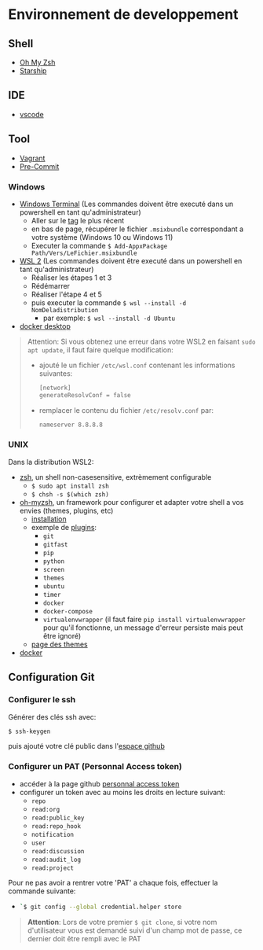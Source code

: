 # Environnement de developpement

## Shell

- [Oh My Zsh](https://ohmyz.sh/)
- [Starship](https://starship.rs/)


## IDE

- [vscode](https://code.visualstudio.com/)


## Tool

- [Vagrant](https://www.vagrantup.com/)
- [Pre-Commit](https://pre-commit.com/)

### Windows
- [Windows Terminal](https://github.com/microsoft/terminal)  (Les commandes doivent être executé dans un powershell en tant qu'administrateur)
  - Aller sur le [tag](https://github.com/microsoft/terminal/tags) le plus récent
  - en bas de page, récupérer le fichier `.msixbundle` correspondant a votre système (Windows 10 ou Windows 11)
  - Executer la commande `$ Add-AppxPackage Path/Vers/LeFichier.msixbundle`
- [WSL 2](https://learn.microsoft.com/fr-fr/windows/wsl/install-manual) (Les commandes doivent être executé dans un powershell en tant qu'administrateur)
  - Réaliser les étapes 1 et 3
  - Rédémarrer
  - Réaliser l'étape 4 et 5
  - puis executer la commande `$ wsl --install -d NomDeladistribution`
    - par exemple: `$ wsl --install -d Ubuntu`
- [docker desktop](https://docs.docker.com/engine/install/)

> Attention: Si vous obtenez une erreur dans votre WSL2 en faisant `sudo apt update`, il faut faire quelque
> modification:
> - ajouté le un fichier `/etc/wsl.conf` contenant les informations suivantes:
>   ```bash
>   [network]
>   generateResolvConf = false
>   ```
> - remplacer le contenu du fichier `/etc/resolv.conf` par:
>   ```bash
>   nameserver 8.8.8.8
>   ```

### UNIX

Dans la distribution WSL2:
- [zsh](https://github.com/ohmyzsh/ohmyzsh/wiki/Installing-ZSH), un shell non-casesensitive, extrèmement configurable
  - `$ sudo apt install zsh`
  - `$ chsh -s $(which zsh)`
- [oh-myzsh](https://github.com/ohmyzsh/ohmyzsh), un framework pour configurer et adapter votre shell a vos envies (themes, plugins, etc)
  - [installation](https://github.com/ohmyzsh/ohmyzsh#manual-inspection)
  - exemple de [plugins](https://github.com/ohmyzsh/ohmyzsh/wiki/Plugins):
    - `git`
    - `gitfast`
    - `pip`
    - `python`
    - `screen`
    - `themes`
    - `ubuntu`
    - `timer`
    - `docker`
    - `docker-compose`
    - `virtualenvwrapper` (il faut faire `pip install virtualenvwrapper` pour qu'il fonctionne, un message d'erreur persiste mais peut être ignoré)
  - [page des themes](https://github.com/ohmyzsh/ohmyzsh/wiki/Themes)
- [docker](https://docs.docker.com/engine/install/ubuntu/)


## Configuration Git

### Configurer le ssh

Générer des clés ssh avec:
```bash
$ ssh-keygen
```
puis ajouté votre clé public dans l'[espace github](https://github.com/settings/keys)

### Configurer un PAT (Personnal Access token)

- accéder à la page github [personnal access token](https://github.com/settings/tokens)
- configurer un token avec au moins les droits en lecture suivant:
  - `repo`
  - `read:org`
  - `read:public_key`
  - `read:repo_hook`
  - `notification`
  - `user`
  - `read:discussion`
  - `read:audit_log`
  - `read:project`

Pour ne pas avoir a rentrer votre 'PAT' a chaque fois, effectuer la commande suivante:
- ```bash
  `$ git config --global credential.helper store
  ```

> **Attention**: Lors de votre premier `$ git clone`, si votre nom d'utilisateur vous est demandé
> suivi d'un champ mot de passe, ce dernier doit être rempli avec le PAT
